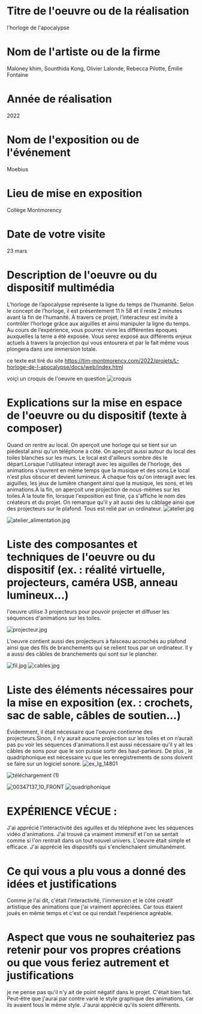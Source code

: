 # Titre de l'oeuvre ou de la réalisation
 l'horloge de l'apocalypse
# Nom de l'artiste ou de la firme
 Maloney khim, Sounthida Kong, Olivier Lalonde, Rebecca Pilotte, Émilie Fontaine
# Année de réalisation
2022
# Nom de l'exposition ou de l'événement
 Moebius
# Lieu de mise en exposition
Collège Montmorency
# Date de votre visite
23 mars
# Description de l'oeuvre ou du dispositif multimédia
 L’horloge de l’apocalypse représente la ligne du temps de l’humanité. Selon le concept de l’horloge, il est présentement 11 h 58 et il reste 2 minutes avant la fin de l’humanité. À travers ce projet, l’interacteur est invité à contrôler l’horloge grâce aux aiguilles et ainsi manipuler la ligne du temps. Au cours de l’expérience, vous pourrez vivre les différentes époques auxquelles la terre a été exposée. Vous serez exposé aux différents enjeux actuels à travers la projection qui vous entourera et par le fait même vous plongera dans une immersion totale.

ce texte est tiré du site https://tim-montmorency.com/2022/projets/L-horloge-de-l-apocalypse/docs/web/index.html

 voiçi un croquis de l'oeuvre en question 
![croquis](https://user-images.githubusercontent.com/89608322/167045131-2845496c-df45-4678-832a-729a68c9f9f8.png)

# Explications sur la mise en espace de l'oeuvre ou du dispositif (texte à composer)
 Quand on rentre au local. On aperçoit une horloge qui se tient sur un piédestal ainsi qu'un téléphone à côté. On aperçoit aussi autour du local des toiles blanches sur les murs. Le local est d'ailleurs sombre dès le départ.Lorsque l'utilisateur interagit avec les aiguilles de l'horloge, des animations s'ouvrent en même temps que la musique et des sons.Le local n'est plus obscur et devient lumineux. À chaque fois qu'on interagit avec les aiguilles, les jeux de lumière changent ainsi que la musique, les sons, et les animations.À la fin, on aperçoit une projection de nous-mêmes sur les toiles.À la toute fin, lorsque l'exposition est finie, ça s'affiche le nom des créateurs et du projet. On remarque qu'il y ait aussi des lu câblage ainsi que des projecteurs sur le plafond. Tous est relié par un ordinateur.
![atelier.jpg](medias/atelier.jpg)

![atelier_alimentation.jpg](medias/atelier_alimentation.jpg)
# Liste des composantes et techniques de l'oeuvre ou du dispositif (ex. : réalité virtuelle, projecteurs, caméra USB, anneau lumineux...)
l'oeuvre  utilise 3 projecteurs pour pouvoir projecter et diffuser les séquences d'animations  sur les toiles.

![projecteur.jpg](medias/projecteur.jpg)

 L'oeuvre contient aussi  des projecteurs à faisceau  accrochés au plafond ainsi que des fils de branchements qui se relient tous par un ordinateur. Il y a aussi des câbles de branchements qui sont sur le plancher.  

![fil.jpg](medias/fil.jpg) ![cables.jpg](medias/cables.jpg)

# Liste des éléments nécessaires pour la mise en exposition (ex. : crochets, sac de sable, câbles de soutien...)
 Évidemment, il était nécessaire que l'oeuvre contienne des projecteurs.Sinon,  il n'y aurait aucune projection sur les toiles et on n’aurait pas pu voir les séquences d'animations.Il est aussi nécessaire qu'il y ait les câbles de sons pour que le son puisse sortir des haut-parleurs.  De plus , le quadriphonique est nécessaire vu que les enregistrements de sons doivent se faire sur un logiciel sonore.
![ex_lg_14801](https://user-images.githubusercontent.com/89608322/167051991-55be8a89-0e1f-4c39-8226-6a91e69e4071.jpg)

![téléchargement (1)](https://user-images.githubusercontent.com/89608322/167054378-a58ca80e-7acf-457b-8fe3-848f39689899.jpg)

![00347137_10_FRONT](https://user-images.githubusercontent.com/89608322/167053846-2c046775-c57d-48eb-af55-abee0467452f.png)
![quadriphonique](https://user-images.githubusercontent.com/89608322/167049808-821b9e69-8da6-4c86-929e-9ca7fbda1d4d.jpg)

# EXPÉRIENCE VÉCUE :
 J'ai  apprécié l'interactivité des aguilles et du téléphone avec les séquences vidéo d'animations. J'ai trouvé ça vraiment immersif et l'on se sentait comme si l'on rentrait dans un tout nouvel univers. L'oeuvre était simple et efficace. J'ai  apprécié  les dispositifs qui s'enclenchaient simultanément.
 
# Ce qui vous a plu vous a donné des idées et justifications
 Comme je l'ai dit, c'était l'interactivité, l'immersion et le côté créatif artistique des animations que j'ai vraiment appréciées. Car tous étaient joués en même temps et c'est ce qui rendait l'expérience agréable.
# Aspect que vous ne souhaiteriez pas retenir pour vos propres créations ou que vous feriez autrement et justifications
je ne pense pas qu'il n'y ait de point négatif dans le projet. C'était bien fait. Peut-être que j'aurai par contre  varié le style graphique des animations, car ils avaient tous le même style. J'aurai apprécié qu'ils soient différents.


